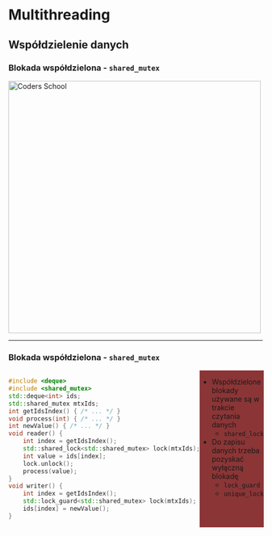 <!-- .slide: data-background="#111111" -->

# Multithreading

## Współdzielenie danych

### Blokada współdzielona - `shared_mutex`

<a href="https://coders.school">
    <img width="500" data-src="../coders_school_logo.png" alt="Coders School" class="plain">
</a>

___

### Blokada współdzielona - `shared_mutex`

<div style="display: flex;">

<div>

```c++
#include <deque>
#include <shared_mutex>
std::deque<int> ids;
std::shared_mutex mtxIds;
int getIdsIndex() { /* ... */ }
void process(int) { /* ... */ }
int newValue() { /* ... */ }
void reader() {
    int index = getIdsIndex();
    std::shared_lock<std::shared_mutex> lock(mtxIds);
    int value = ids[index];
    lock.unlock();
    process(value);
}
void writer() {
    int index = getIdsIndex();
    std::lock_guard<std::shared_mutex> lock(mtxIds);
    ids[index] = newValue();
}
```
<!-- .element: style="width: 100%;" -->
</div>

<div style="background-color: #8B3536;">

* <!-- .element: class="fragment fade-in" --> Współdzielone blokady używane są w trakcie czytania danych
    * <!-- .element: class="fragment fade-in" --> <code>shared_lock<shared_mutex></code>
* <!-- .element: class="fragment fade-in" --> Do zapisu danych trzeba pozyskać wyłączną blokadę
    * <!-- .element: class="fragment fade-in" --> <code>lock_guard<shared_mutex></code>
    * <!-- .element: class="fragment fade-in" --> <code>unique_lock<shared_mutex></code>
</div><!-- .element: class="fragment fade-in" --> 

</div>
